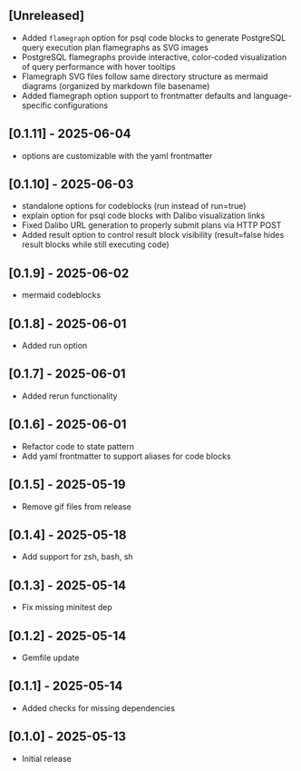## [Unreleased]

- Added `flamegraph` option for psql code blocks to generate PostgreSQL query execution plan flamegraphs as SVG images
- PostgreSQL flamegraphs provide interactive, color-coded visualization of query performance with hover tooltips
- Flamegraph SVG files follow same directory structure as mermaid diagrams (organized by markdown file basename)
- Added flamegraph option support to frontmatter defaults and language-specific configurations

## [0.1.11] - 2025-06-04

- options are customizable with the yaml frontmatter

## [0.1.10] - 2025-06-03

- standalone options for codeblocks (run instead of run=true)
- explain option for psql code blocks with Dalibo visualization links
- Fixed Dalibo URL generation to properly submit plans via HTTP POST
- Added result option to control result block visibility (result=false hides result blocks while still executing code)

## [0.1.9] - 2025-06-02

- mermaid codeblocks

## [0.1.8] - 2025-06-01

- Added run option

## [0.1.7] - 2025-06-01

- Added rerun functionality

## [0.1.6] - 2025-06-01

- Refactor code to state pattern
- Add yaml frontmatter to support aliases for code blocks

## [0.1.5] - 2025-05-19

- Remove gif files from release

## [0.1.4] - 2025-05-18

- Add support for zsh, bash, sh

## [0.1.3] - 2025-05-14

- Fix missing minitest dep

## [0.1.2] - 2025-05-14

- Gemfile update

## [0.1.1] - 2025-05-14

- Added checks for missing dependencies

## [0.1.0] - 2025-05-13

- Initial release

